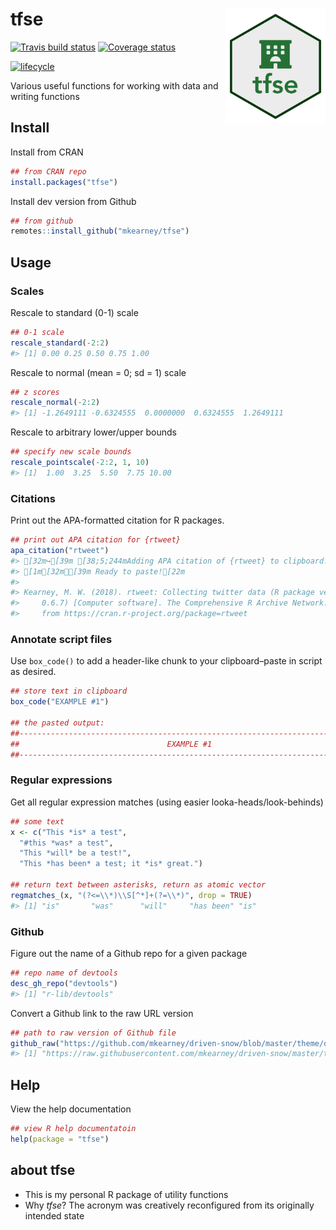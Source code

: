 
<!-- README.md is generated from README.Rmd. Please edit that file -->

# tfse <img src="man/figures/logo.png" width="160px" align="right" />

[![Travis build
status](https://travis-ci.org/mkearney/tfse.svg?branch=master)](https://travis-ci.org/mkearney/tfse)
[![Coverage
status](https://codecov.io/gh/mkearney/tfse/branch/master/graph/badge.svg)](https://codecov.io/github/mkearney/tfse?branch=master)

[![lifecycle](https://img.shields.io/badge/lifecycle-experimental-orange.svg)](https://www.tidyverse.org/lifecycle/#experimental)

Various useful functions for working with data and writing functions

## Install

Install from CRAN

``` r
## from CRAN repo
install.packages("tfse")
```

Install dev version from Github

``` r
## from github
remotes::install_github("mkearney/tfse")
```

## Usage

### Scales

Rescale to standard (0-1) scale

``` r
## 0-1 scale
rescale_standard(-2:2)
#> [1] 0.00 0.25 0.50 0.75 1.00
```

Rescale to normal (mean = 0; sd = 1) scale

``` r
## z scores
rescale_normal(-2:2)
#> [1] -1.2649111 -0.6324555  0.0000000  0.6324555  1.2649111
```

Rescale to arbitrary lower/upper bounds

``` r
## specify new scale bounds
rescale_pointscale(-2:2, 1, 10)
#> [1]  1.00  3.25  5.50  7.75 10.00
```

### Citations

Print out the APA-formatted citation for R packages.

``` r
## print out APA citation for {rtweet}
apa_citation("rtweet")
#> [32m↪[39m [38;5;244mAdding APA citation of {rtweet} to clipboard![39m
#> [1m[32m✔[39m Ready to paste![22m
#> 
#> Kearney, M. W. (2018). rtweet: Collecting twitter data (R package version
#>     0.6.7) [Computer software]. The Comprehensive R Archive Network. Available
#>     from https://cran.r-project.org/package=rtweet
```

### Annotate script files

Use `box_code()` to add a header-like chunk to your clipboard–paste in
script as desired.

``` r
## store text in clipboard
box_code("EXAMPLE #1")

## the pasted output:
##----------------------------------------------------------------------------##
##                                 EXAMPLE #1                                 ##
##----------------------------------------------------------------------------##
```

### Regular expressions

Get all regular expression matches (using easier
looka-heads/look-behinds)

``` r
## some text
x <- c("This *is* a test", 
  "#this *was* a test", 
  "This *will* be a test!",
  "This *has been* a test; it *is* great.")

## return text between asterisks, return as atomic vector
regmatches_(x, "(?<=\\*)\\S[^*]+(?=\\*)", drop = TRUE)
#> [1] "is"       "was"      "will"     "has been" "is"
```

### Github

Figure out the name of a Github repo for a given package

``` r
## repo name of devtools
desc_gh_repo("devtools")
#> [1] "r-lib/devtools"
```

Convert a Github link to the raw URL version

``` r
## path to raw version of Github file
github_raw("https://github.com/mkearney/driven-snow/blob/master/theme/driven-snow.rstheme")
#> [1] "https://raw.githubusercontent.com/mkearney/driven-snow/master/theme/driven-snow.rstheme"
```

## Help

View the help documentation

``` r
## view R help documentatoin
help(package = "tfse")
```

## about tfse

  - This is my personal R package of utility functions
  - Why *tfse*? The acronym was creatively reconfigured from its
    originally intended state
